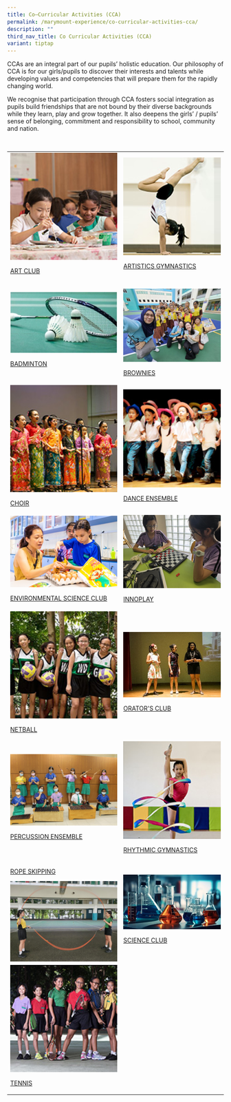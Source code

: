 ```yaml
---
title: Co–Curricular Activities (CCA)
permalink: /marymount-experience/co-curricular-activities-cca/
description: ""
third_nav_title: Co Curricular Activities (CCA)
variant: tiptap
---
```

<p>CCAs are an integral part of our pupils’ holistic education. Our philosophy
of CCA is for our girls/pupils to discover their interests and talents
while developing values and competencies that will prepare them for the
rapidly changing world.&nbsp;</p>
<p>We recognise that participation through CCA fosters social integration
as pupils build friendships that are not bound by their diverse backgrounds
while they learn, play and grow together. It also deepens the girls’ /
pupils’ sense of belonging, commitment and responsibility to school, community
and nation.</p>
<p>
<br>
</p>
<table style="minWidth: 50px">
<colgroup>
<col>
<col>
</colgroup>
<tbody>
<tr>
<td rowspan="1" colspan="1"><a class="isomer-image-wrapper" href="https://marymountconvent.moe.edu.sg/marymount-experience/co-curricular-activities-cca/art-club/"><img style="width: 100%" height="auto" width="100%" alt="c1" src="/images/cca1.jpg"></a>
<p><a href="https://marymountconvent.moe.edu.sg/marymount-experience/co-curricular-activities-cca/art-club/" rel="noopener nofollow" target="_blank">ART CLUB</a>
</p>
</td>
<td rowspan="1" colspan="1"><a class="isomer-image-wrapper" href="https://marymountconvent.moe.edu.sg/marymount-experience/co-curricular-activities-cca/artistic-gymnastics/"><img style="width: 100%" height="auto" width="100%" alt="cca2" src="/images/cca2.jpg"></a>
<p><a href="https://marymountconvent.moe.edu.sg/marymount-experience/co-curricular-activities-cca/artistic-gymnastics/" rel="noopener nofollow" target="_blank">ARTISTICS GYMNASTICS</a>
</p>
</td>
</tr>
<tr>
<td rowspan="1" colspan="1"><a class="isomer-image-wrapper" href="https://marymountconvent.moe.edu.sg/marymount-experience/co-curricular-activities-cca/badminton/"><img style="width: 100%" height="auto" width="100%" alt="cca3" src="/images/badminton.jpeg"></a>
<p><a href="https://marymountconvent.moe.edu.sg/marymount-experience/co-curricular-activities-cca/badminton/" rel="noopener nofollow" target="_blank">BADMINTON</a>
</p>
</td>
<td rowspan="1" colspan="1">
<p></p>
<div class="isomer-image-wrapper">
<img style="width: 100%" height="auto" width="100%" alt="" src="/images/COVER_FOR_BROWNIES.jpg">
</div>
<p><a href="https://marymountconvent.moe.edu.sg/marymount-experience/co-curricular-activities-cca/brownies/" rel="noopener nofollow" target="_blank">BROWNIES</a>
</p>
</td>
</tr>
<tr>
<td rowspan="1" colspan="1"><a class="isomer-image-wrapper" href="https://marymountconvent.moe.edu.sg/marymount-experience/co-curricular-activities-cca/choir/"><img style="width: 100%" height="auto" width="100%" alt="cca4" src="/images/cca4.jpg"></a>
<p><a href="https://marymountconvent.moe.edu.sg/marymount-experience/co-curricular-activities-cca/choir/" rel="noopener nofollow" target="_blank">CHOIR</a>
</p>
</td>
<td rowspan="1" colspan="1"><a class="isomer-image-wrapper" href="https://marymountconvent.moe.edu.sg/marymount-experience/co-curricular-activities-cca/dance-ensemble/"><img style="width: 100%" height="auto" width="100%" alt="cca5" src="/images/cca5.jpg"></a>
<p><a href="https://marymountconvent.moe.edu.sg/marymount-experience/co-curricular-activities-cca/dance-ensemble/" rel="noopener nofollow" target="_blank">DANCE ENSEMBLE</a>
</p>
</td>
</tr>
<tr>
<td rowspan="1" colspan="1"><a class="isomer-image-wrapper" href="https://marymountconvent.moe.edu.sg/marymount-experience/co-curricular-activities-cca/environmental-science-club/"><img style="width: 100%" height="auto" width="100%" alt="cca7" src="/images/Env3.jpeg"></a>
<p><a href="https://marymountconvent.moe.edu.sg/marymount-experience/co-curricular-activities-cca/environmental-science-club/" rel="noopener nofollow" target="_blank">ENVIRONMENTAL SCIENCE CLUB</a>
</p>
</td>
<td rowspan="1" colspan="1">
<div class="isomer-image-wrapper">
<img style="width: 100%" height="auto" width="100%" alt="" src="/images/CCA/InnoPlay 2024/20240126_152705.jpg">
</div>
<p><a href="https://marymountconvent.moe.edu.sg/marymount-experience/co-curricular-activities-cca/innoplay/" rel="noopener nofollow" target="_blank">INNOPLAY</a>
</p>
</td>
</tr>
<tr>
<td rowspan="1" colspan="1"><a class="isomer-image-wrapper" href="https://marymountconvent.moe.edu.sg/marymount-experience/co-curricular-activities-cca/netball/"><img style="width: 100%" height="auto" width="100%" alt="cca8" src="/images/cca8.jpg"></a>
<p><a href="https://marymountconvent.moe.edu.sg/marymount-experience/co-curricular-activities-cca/netball/" rel="noopener nofollow" target="_blank">NETBALL</a>
</p>
</td>
<td rowspan="1" colspan="1"><a class="isomer-image-wrapper" href="https://marymountconvent.moe.edu.sg/marymount-experience/co-curricular-activities-cca/orators-club/"><img style="width: 100%" height="auto" width="100%" alt="cca6" src="/images/cca6.jpg"></a>
<p><a href="https://marymountconvent.moe.edu.sg/marymount-experience/co-curricular-activities-cca/orators-club/" rel="noopener nofollow" target="_blank">ORATOR'S CLUB</a>
</p>
</td>
</tr>
<tr>
<td rowspan="1" colspan="1"><a class="isomer-image-wrapper" href="https://marymountconvent.moe.edu.sg/marymount-experience/co-curricular-activities-cca/percussion-ensemble/"><img style="width: 100%" height="auto" width="100%" alt="cca9" src="/images/cca9.jpg"></a>
<p><a href="https://marymountconvent.moe.edu.sg/marymount-experience/co-curricular-activities-cca/percussion-ensemble/" rel="noopener nofollow" target="_blank">PERCUSSION ENSEMBLE</a>
</p>
</td>
<td rowspan="1" colspan="1"><a class="isomer-image-wrapper" href="https://marymountconvent.moe.edu.sg/marymount-experience/co-curricular-activities-cca/rhythmic-gymnastics/"><img style="width: 100%" height="auto" width="100%" alt="cca10" src="/images/cca10.jpg"></a>
<p><a href="https://marymountconvent.moe.edu.sg/marymount-experience/co-curricular-activities-cca/rhythmic-gymnastics/" rel="noopener nofollow" target="_blank">RHYTHMIC GYMNASTICS</a>
</p>
</td>
</tr>
<tr>
<td rowspan="1" colspan="1">
<p><a href="https://marymountconvent.moe.edu.sg/rope-skipping/" rel="noopener nofollow" target="_blank">ROPE SKIPPING</a>
</p>
<p></p>
<div class="isomer-image-wrapper">
<img style="width: 100%" height="auto" width="100%" alt="" src="/images/CCA/WhatsApp_Image_2025_01_27_at_3_48_57_PM.jpg">
</div>
</td>
<td rowspan="1" colspan="1"><a class="isomer-image-wrapper" href="https://marymountconvent.moe.edu.sg/marymount-experience/co-curricular-activities-cca/science-club/"><img style="width: 100%" height="auto" width="100%" alt="c1" src="/images/science.jpg"></a>
<p><a href="https://marymountconvent.moe.edu.sg/marymount-experience/co-curricular-activities-cca/science-club/" rel="noopener nofollow" target="_blank">SCIENCE CLUB</a>
</p>
</td>
</tr>
<tr>
<td rowspan="1" colspan="1"><a class="isomer-image-wrapper" href="https://marymountconvent.moe.edu.sg/marymount-experience/co-curricular-activities-cca/tennis/"><img style="width: 100%" height="auto" width="100%" alt="cca11" src="/images/cca11.jpg"></a>
<p><a href="https://marymountconvent.moe.edu.sg/marymount-experience/co-curricular-activities-cca/tennis/" rel="noopener nofollow" target="_blank">TENNIS</a>
</p>
</td>
<td rowspan="1" colspan="1">
<p></p>
</td>
</tr>
</tbody>
</table>
<p></p>